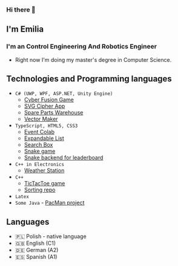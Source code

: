 ### Hi there 👋
## I'm Emilia
### I'm an Control Engineering And Robotics Engineer

- Right now I'm doing my master's degree in Computer Science.

## Technologies and Programming languages
- `C# (UWP, WPF, ASP.NET, Unity Engine)` 
  - [Cyber Fusion Game](https://play.google.com/store/apps/details?id=com.PixelStorm.CyberPolice2&gl=PL)
  - [SVG Cipher App](https://github.com/Emilysta/E-media)
  - [Spare Parts Warehouse](https://github.com/Emilysta/SparePartsWarehouse)
  - [Vector Maker](https://github.com/Emilysta/VectorMaker)
- `TypeScript, HTML5, CSS3` 
  - [Event Colab](https://github.com/Emilysta/ZIwG)
  - [Expandable List](https://github.com/Emilysta/expandable-list)
  - [Search Box](https://github.com/Emilysta/search-box)
  - [Snake game](https://github.com/Emilysta/snakeGame)
  - [Snake backend for leaderboard](https://github.com/Emilysta/snakeBackend)
- `C++ in Electronics`
  - [Weather Station](https://github.com/Emilysta/WeatherStation)
- `C++` 
  - [TicTacToe game](https://github.com/Emilysta/TicTacToe)
  - [Sorting repo](https://github.com/Emilysta/Sorting)
- `Latex`
- `Some Java` - [PacMan project](https://github.com/Emilysta/PacMan)

## Languages
- :poland: Polish - native language
- :gb: English (C1)
- :de: German (A2)
- :es: Spanish (A1)
